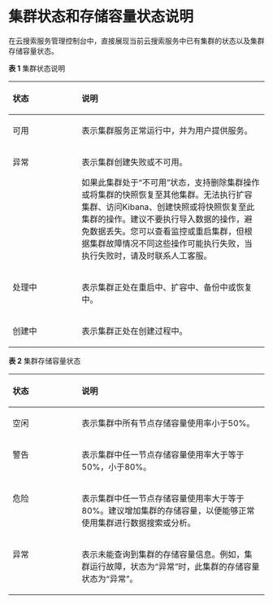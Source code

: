 # 集群状态和存储容量状态说明<a name="css_01_0053"></a>

在云搜索服务管理控制台中，直接展现当前云搜索服务中已有集群的状态以及集群存储容量状态。

**表 1**  集群状态说明

<a name="table17964125910288"></a>
<table><thead align="left"><tr id="row69651559162818"><th class="cellrowborder" valign="top" width="27%" id="mcps1.2.3.1.1"><p id="p99651459142815"><a name="p99651459142815"></a><a name="p99651459142815"></a>状态</p>
</th>
<th class="cellrowborder" valign="top" width="73%" id="mcps1.2.3.1.2"><p id="p18965105916281"><a name="p18965105916281"></a><a name="p18965105916281"></a>说明</p>
</th>
</tr>
</thead>
<tbody><tr id="row17965105972814"><td class="cellrowborder" valign="top" width="27%" headers="mcps1.2.3.1.1 "><p id="p20965205918287"><a name="p20965205918287"></a><a name="p20965205918287"></a>可用</p>
</td>
<td class="cellrowborder" valign="top" width="73%" headers="mcps1.2.3.1.2 "><p id="p880114324315"><a name="p880114324315"></a><a name="p880114324315"></a>表示集群服务正常运行中，并为用户提供服务。</p>
</td>
</tr>
<tr id="row492694223914"><td class="cellrowborder" valign="top" width="27%" headers="mcps1.2.3.1.1 "><p id="p664519463399"><a name="p664519463399"></a><a name="p664519463399"></a>异常</p>
</td>
<td class="cellrowborder" valign="top" width="73%" headers="mcps1.2.3.1.2 "><p id="p106451546173910"><a name="p106451546173910"></a><a name="p106451546173910"></a>表示集群创建失败或不可用。</p>
<p id="p73354923710"><a name="p73354923710"></a><a name="p73354923710"></a>如果此集群处于<span class="parmname" id="parmname1011512339487"><a name="parmname1011512339487"></a><a name="parmname1011512339487"></a>“不可用”</span>状态，支持删除集群操作或将集群的快照恢复至其他集群。无法执行扩容集群、访问Kibana、创建快照或将快照恢复至此集群的操作。建议不要执行导入数据的操作，避免数据丢失。您可以查看监控或重启集群，但根据集群故障情况不同这些操作可能执行失败，当执行失败时，请及时联系人工客服。</p>
</td>
</tr>
<tr id="row19965105914284"><td class="cellrowborder" valign="top" width="27%" headers="mcps1.2.3.1.1 "><p id="p996515942812"><a name="p996515942812"></a><a name="p996515942812"></a>处理中</p>
</td>
<td class="cellrowborder" valign="top" width="73%" headers="mcps1.2.3.1.2 "><p id="p79661859162818"><a name="p79661859162818"></a><a name="p79661859162818"></a>表示集群正处在重启中、扩容中、备份中或恢复中。</p>
</td>
</tr>
<tr id="row3968103032413"><td class="cellrowborder" valign="top" width="27%" headers="mcps1.2.3.1.1 "><p id="p096853010241"><a name="p096853010241"></a><a name="p096853010241"></a>创建中</p>
</td>
<td class="cellrowborder" valign="top" width="73%" headers="mcps1.2.3.1.2 "><p id="p296893019243"><a name="p296893019243"></a><a name="p296893019243"></a>表示集群正处在创建过程中。</p>
</td>
</tr>
</tbody>
</table>

**表 2**  集群存储容量状态

<a name="table10563055122911"></a>
<table><thead align="left"><tr id="row125631055152913"><th class="cellrowborder" valign="top" width="27%" id="mcps1.2.3.1.1"><p id="p05632554295"><a name="p05632554295"></a><a name="p05632554295"></a>状态</p>
</th>
<th class="cellrowborder" valign="top" width="73%" id="mcps1.2.3.1.2"><p id="p14563255182920"><a name="p14563255182920"></a><a name="p14563255182920"></a>说明</p>
</th>
</tr>
</thead>
<tbody><tr id="row11563105582912"><td class="cellrowborder" valign="top" width="27%" headers="mcps1.2.3.1.1 "><p id="p25631855102912"><a name="p25631855102912"></a><a name="p25631855102912"></a>空闲</p>
</td>
<td class="cellrowborder" valign="top" width="73%" headers="mcps1.2.3.1.2 "><p id="p1156318559293"><a name="p1156318559293"></a><a name="p1156318559293"></a>表示集群中所有节点存储容量使用率小于50%。</p>
</td>
</tr>
<tr id="row12563135512919"><td class="cellrowborder" valign="top" width="27%" headers="mcps1.2.3.1.1 "><p id="p12563185522910"><a name="p12563185522910"></a><a name="p12563185522910"></a>警告</p>
</td>
<td class="cellrowborder" valign="top" width="73%" headers="mcps1.2.3.1.2 "><p id="p556314552298"><a name="p556314552298"></a><a name="p556314552298"></a>表示集群中任一节点存储容量使用率大于等于50%，小于80%。</p>
</td>
</tr>
<tr id="row115631755142919"><td class="cellrowborder" valign="top" width="27%" headers="mcps1.2.3.1.1 "><p id="p6563125516293"><a name="p6563125516293"></a><a name="p6563125516293"></a>危险</p>
</td>
<td class="cellrowborder" valign="top" width="73%" headers="mcps1.2.3.1.2 "><p id="p195641554291"><a name="p195641554291"></a><a name="p195641554291"></a>表示集群中任一节点存储容量使用率大于等于80%。建议增加集群的存储容量，以便能够正常使用集群进行数据搜索或分析。</p>
</td>
</tr>
<tr id="row1564855142918"><td class="cellrowborder" valign="top" width="27%" headers="mcps1.2.3.1.1 "><p id="p55642554298"><a name="p55642554298"></a><a name="p55642554298"></a>异常</p>
</td>
<td class="cellrowborder" valign="top" width="73%" headers="mcps1.2.3.1.2 "><p id="p95642553294"><a name="p95642553294"></a><a name="p95642553294"></a>表示未能查询到集群的存储容量信息。例如，集群运行故障，状态为<span class="parmname" id="parmname13735120134013"><a name="parmname13735120134013"></a><a name="parmname13735120134013"></a>“异常”</span>时，此集群的存储容量状态为<span class="parmname" id="parmname759510454010"><a name="parmname759510454010"></a><a name="parmname759510454010"></a>“异常”</span>。</p>
</td>
</tr>
</tbody>
</table>

